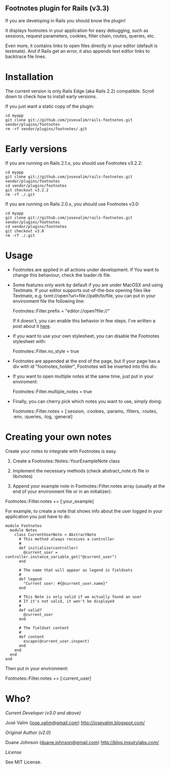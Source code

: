 Footnotes plugin for Rails (v3.3)
---------------------------------

If you are developing in Rails you should know the plugin!

It displays footnotes in your application for easy debugging, such as sessions, request parameters, cookies, filter chain, routes, queries, etc. 

Even more, it contains links to open files directly in your editor (default is textmate). And if Rails get an error, it also appends text editor links to backtrace file lines.

Installation
============

The current version is only Rails Edge (aka Rails 2.2) compatible. Scroll down to check how to install early versions.

If you just want a static copy of the plugin:

    cd myapp
    git clone git://github.com/josevalim/rails-footnotes.git vendor/plugins/footnotes
    rm -rf vendor/plugins/footnotes/.git

Early versions
==============

If you are running on Rails 2.1.x, you should use Footnotes v3.2.2:

    cd myapp
    git clone git://github.com/josevalim/rails-footnotes.git vendor/plugins/footnotes
    cd vendor/plugins/footnotes
    git checkout v3.2.2
    rm -rf ./.git

If you are running on Rails 2.0.x, you should use Footnotes v3.0:

    cd myapp
    git clone git://github.com/josevalim/rails-footnotes.git vendor/plugins/footnotes
    cd vendor/plugins/footnotes
    git checkout v3.0
    rm -rf ./.git

Usage
=====

* Footnotes are applied in all actions under development. If You want to change this behaviour, check the loader.rb file.

* Some features only work by default if you are under MacOSX and using Textmate.
  If your editor supports out-of-the-box opening files like Textmate, e.g. txmt://open?url=file://path/to/file, you can put in your environment file the following line:

  Footnotes::Filter.prefix = "editor://open?file://"

  If it doesn't, you can enable this behavior in few steps. I've written a post about it [here](http://josevalim.blogspot.com/2008/06/textmate-protocol-behavior-on-any.html).

* If you want to use your own stylesheet, you can disable the Footnotes stylesheet with:

  Footnotes::Filter.no_style = true

* Footnotes are appended at the end of the page, but if your page has a div with id "footnotes_holder", Footnotes will be inserted into this div.

* If you want to open multiple notes at the same time, just put in your enviroment:

  Footnotes::Filter.multiple_notes = true

* Finally, you can cherry pick which notes you want to use, simply doing:

  Footnotes::Filter.notes = [:session, :cookies, :params, :filters, :routes, :env, :queries, :log, :general]

Creating your own notes
=======================

Create your notes to integrate with Footnotes is easy.

1. Create a Footnotes::Notes::YourExampleNote class

2. Implement the necessary methods (check abstract_note.rb file in lib/notes)

3. Append your example note in Footnotes::Filter.notes array (usually at the end of your environment file or in an initializer):

  Footnotes::Filter.notes += [:your_example]

For example, to create a note that shows info about the user logged in your application you just have to do:

<pre><code>module Footnotes
  module Notes
    class CurrentUserNote < AbstractNote
      # This method always receives a controller
      #
      def initialize(controller)
        @current_user = controller.instance_variable_get("@current_user")
      end

      # The name that will appear as legend in fieldsets
      #
      def legend
        "Current user: #{@current_user.name}"
      end

      # This Note is only valid if we actually found an user
      # If it's not valid, it won't be displayed
      #
      def valid?
        @current_user
      end

      # The fieldset content
      #
      def content
        escape(@current_user.inspect)
      end
    end
  end
end</code></pre>
  
Then put in your environment:

  Footnotes::Filter.notes += [:current_user]

Who?
====

*Current Developer (v3.0 and above)*

José Valim (jose.valim@gmail.com)
http://josevalim.blogspot.com/


*Original Author (v2.0)*

Duane Johnson (duane.johnson@gmail.com)
http://blog.inquirylabs.com/


*License*

See MIT License.